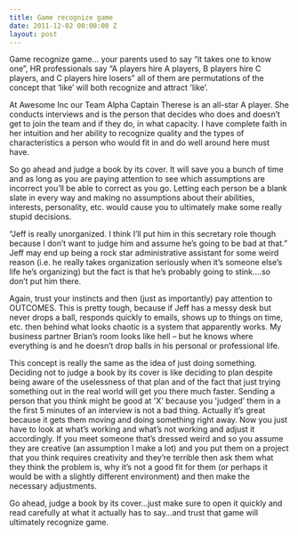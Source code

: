 ```yaml
---
title: Game recognize game
date: 2011-12-02 00:00:00 Z
layout: post
---
```

 
<p>Game recognize game&hellip; your parents used to say &ldquo;it takes one to know one&rdquo;, HR professionals say &ldquo;A players hire A players, B players hire C players, and C players hire losers&rdquo; all of them are permutations of the concept that &lsquo;like&rsquo; will both recognize and attract 'like&rsquo;.</p>
<p>At Awesome Inc our Team Alpha Captain Therese is an all-star A player. She conducts interviews and is the person that decides who does and doesn&rsquo;t get to join the team and if they do, in what capacity. I have complete faith in her intuition and her ability to recognize quality and the types of characteristics a person who would fit in and do well around here must have.</p>
<p>So go ahead and judge a book by its cover. It will save you a bunch of time and as long as you are paying attention to see which assumptions are incorrect you&rsquo;ll be able to correct as you go. Letting each person be a blank slate in every way and making no assumptions about their abilities, interests, personality, etc. would cause you to ultimately make some really stupid decisions.</p>
<p>&ldquo;Jeff is really unorganized. I think I&rsquo;ll put him in this secretary role though because I don&rsquo;t want to judge him and assume he&rsquo;s going to be bad at that.&rdquo; Jeff may end up being a rock star administrative assistant for some weird reason (i.e. he really takes organization seriously when it&rsquo;s someone else&rsquo;s life he&rsquo;s organizing) but the fact is that he&rsquo;s probably going to stink&hellip;.so don&rsquo;t put him there.</p>
<p>Again, trust your instincts and then (just as importantly) pay attention to OUTCOMES. This is pretty tough, because if Jeff has a messy desk but never drops a ball, responds quickly to emails, shows up to things on time, etc. then behind what looks chaotic is a system that apparently works. My business partner Brian&rsquo;s room looks like hell – but he knows where everything is and he doesn&rsquo;t drop balls in his personal or professional life.</p>
<p>This concept is really the same as the idea of just doing something. Deciding not to judge a book by its cover is like deciding to plan despite being aware of the uselessness of that plan and of the fact that just trying something out in the real world will get you there much faster. Sending a person that you think might be good at 'X&rsquo; because you 'judged&rsquo; them in a the first 5 minutes of an interview is not a bad thing. Actually it&rsquo;s great because it gets them moving and doing something right away. Now you just have to look at what&rsquo;s working and what&rsquo;s not working and adjust it accordingly. If you meet someone that&rsquo;s dressed weird and so you assume they are creative (an assumption I make a lot) and you put them on a project that you think requires creativity and they&rsquo;re terrible then ask them what they think the problem is, why it&rsquo;s not a good fit for them (or perhaps it would be with a slightly different environment) and then make the necessary adjustments.</p>
<p>Go ahead, judge a book by its cover&hellip;just make sure to open it quickly and read carefully at what it actually has to say&hellip;and trust that game will ultimately recognize game.</p>

